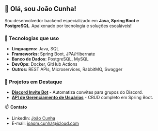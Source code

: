 ## 👋 Olá, sou João Cunha!
Sou desenvolvedor backend especializado em **Java, Spring Boot e PostgreSQL**. Apaixonado por tecnologia e soluções escaláveis!

### 🚀 Tecnologias que uso
- **Linguagens:** Java, SQL  
- **Frameworks:** Spring Boot, JPA/Hibernate  
- **Banco de Dados:** PostgreSQL, MySQL  
- **DevOps:** Docker, GitHub Actions  
- **Outros:** REST APIs, Microservices, RabbitMQ, Swagger  

### 📌 Projetos em Destaque
- **[Discord Invite Bot](https://github.com/JoaoCunha/DiscordInviteBot)** - Automatiza convites para grupos do Discord.
- **[API de Gerenciamento de Usuários](https://github.com/JoaoCunha/UserAPI)** - CRUD completo em Spring Boot.

📫 **Contato**  
- LinkedIn: [João Cunha](https://www.linkedin.com/in/joãocunhabackend/)
- E-mail: joaom.cunha@icloud.com
